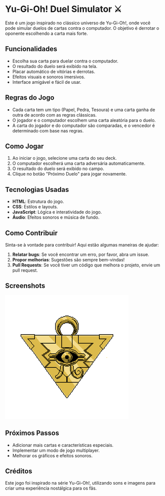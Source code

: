 # Yu-Gi-Oh! Duel Simulator ⚔️

Este é um jogo inspirado no clássico universo de Yu-Gi-Oh!, onde você pode simular duelos de cartas contra o computador. O objetivo é derrotar o oponente escolhendo a carta mais forte.

## Funcionalidades

- Escolha sua carta para duelar contra o computador.
- O resultado do duelo será exibido na tela.
- Placar automático de vitórias e derrotas.
- Efeitos visuais e sonoros imersivos.
- Interface amigável e fácil de usar.

## Regras do Jogo

- Cada carta tem um tipo (Papel, Pedra, Tesoura) e uma carta ganha de outra de acordo com as regras clássicas.
- O jogador e o computador escolhem uma carta aleatória para o duelo.
- A carta do jogador e do computador são comparadas, e o vencedor é determinado com base nas regras.

## Como Jogar

1. Ao iniciar o jogo, selecione uma carta do seu deck.
2. O computador escolherá uma carta adversária automaticamente.
3. O resultado do duelo será exibido no campo.
4. Clique no botão "Próximo Duelo" para jogar novamente.

## Tecnologias Usadas

- **HTML**: Estrutura do jogo.
- **CSS**: Estilos e layouts.
- **JavaScript**: Lógica e interatividade do jogo.
- **Áudio**: Efeitos sonoros e música de fundo.

## Como Contribuir

Sinta-se à vontade para contribuir! Aqui estão algumas maneiras de ajudar:

1. **Relatar bugs**: Se você encontrar um erro, por favor, abra um issue.
2. **Propor melhorias**: Sugestões são sempre bem-vindas!
3. **Pull Requests**: Se você tiver um código que melhora o projeto, envie um pull request.

## Screenshots

![Project Logo](./src/assets/icons/millenium.png)

## Próximos Passos

- Adicionar mais cartas e características especiais.
- Implementar um modo de jogo multiplayer.
- Melhorar os gráficos e efeitos sonoros.

## Créditos

Este jogo foi inspirado na série Yu-Gi-Oh!, utilizando sons e imagens para criar uma experiência nostálgica para os fãs.
